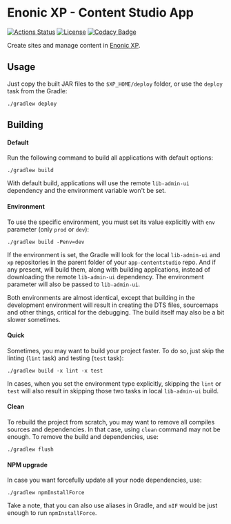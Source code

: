 Enonic XP - Content Studio App
===

[![Actions Status](https://github.com/enonic/app-contentstudio/workflows/Gradle%20Build/badge.svg)](https://github.com/enonic/app-contentstudio/actions)
[![License][license-image]][license-url]
[![Codacy Badge](https://api.codacy.com/project/badge/Grade/3372bea65e16411181979c842ca475fa)](https://www.codacy.com/app/enonic/app-contentstudio?utm_source=github.com&amp;utm_medium=referral&amp;utm_content=enonic/app-contentstudio&amp;utm_campaign=Badge_Grade)

Create sites and manage content in [Enonic XP](https://github.com/enonic/xp).

## Usage

Just copy the built JAR files to the `$XP_HOME/deploy` folder, or use the `deploy` task from the Gradle:

```
./gradlew deploy
```

## Building

#### Default

Run the following command to build all applications with default options:

```
./gradlew build
```

With default build, applications will use the remote `lib-admin-ui` dependency and the environment variable won't be set.

#### Environment

To use the specific environment, you must set its value explicitly with `env` parameter (only `prod` or `dev`):

```
./gradlew build -Penv=dev
```

If the environment is set, the Gradle will look for the local `lib-admin-ui` and `xp` repositories in the parent folder of your `app-contentstudio` repo. And if any present, will build them, along with building applications, instead of downloading the remote `lib-admin-ui` dependency.
The environment parameter will also be passed to `lib-admin-ui`.

Both environments are almost identical, except that building in the development environment will result in creating the DTS files, sourcemaps and other things, critical for the debugging.
The build itself may also be a bit slower sometimes. 

#### Quick

Sometimes, you may want to build your project faster. To do so, just skip the linting (`lint` task) and testing (`test` task):

```
./gradlew build -x lint -x test
```

In cases, when you set the environment type explicitly, skipping the `lint` or `test` will also result in skipping those two tasks in local `lib-admin-ui` build.

#### Clean

To rebuild the project from scratch, you may want to remove all compiles sources and dependencies. In that case, using `clean` command may not be enough. To remove the build and dependencies, use:

```
./gradlew flush
```

#### NPM upgrade

In case you want forcefully update all your node dependencies, use:

```
./gradlew npmInstallForce
```

Take a note, that you can also use aliases in Gradle, and `nIF` would be just enough to run `npmInstallForce`.

<!-- Links -->
[travis-url]:    https://travis-ci.org/enonic/app-contentstudio
[travis-image]:  https://travis-ci.org/enonic/app-contentstudio.svg?branch=master "Build status"
[license-url]:   LICENSE.txt
[license-image]: https://img.shields.io/github/license/enonic/app-contentstudio.svg "GPL 3.0"
